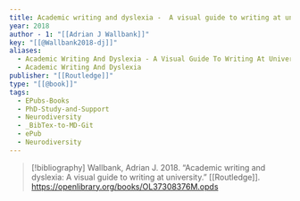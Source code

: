 ```yaml
---
title: Academic writing and dyslexia -  A visual guide to writing at university
year: 2018
author - 1: "[[Adrian J Wallbank]]"
key: "[[@Wallbank2018-dj]]"
aliases:
  - Academic Writing And Dyslexia - A Visual Guide To Writing At University
  - Academic Writing And Dyslexia
publisher: "[[Routledge]]"
type: "[[@book]]"
tags:
  - EPubs-Books
  - PhD-Study-and-Support
  - Neurodiversity
  - _BibTex-to-MD-Git
  - ePub
  - Neurodiversity
---
```


> [!bibliography]
> Wallbank, Adrian J. 2018. “Academic writing and dyslexia: A visual guide to writing at university.” [[Routledge]]. https://openlibrary.org/books/OL37308376M.opds